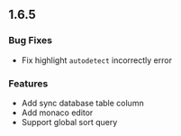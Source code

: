 ## 1.6.5

### Bug Fixes

 * Fix highlight `autodetect` incorrectly error

### Features

 * Add sync database table column
 * Add monaco editor
 * Support global sort query
